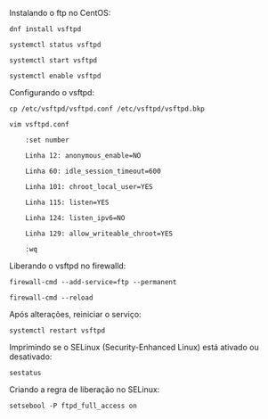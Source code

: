 Instalando o ftp no CentOS:

    dnf install vsftpd

    systemctl status vsftpd

    systemctl start vsftpd

    systemctl enable vsftpd

Configurando o vsftpd:

    cp /etc/vsftpd/vsftpd.conf /etc/vsftpd/vsftpd.bkp

    vim vsftpd.conf

        :set number

        Linha 12: anonymous_enable=NO

        Linha 60: idle_session_timeout=600

        Linha 101: chroot_local_user=YES

        Linha 115: listen=YES

        Linha 124: listen_ipv6=NO

        Linha 129: allow_writeable_chroot=YES

        :wq

Liberando o vsftpd no firewalld:

    firewall-cmd --add-service=ftp --permanent

    firewall-cmd --reload

Após alterações, reiniciar o serviço:

    systemctl restart vsftpd

Imprimindo se o SELinux (Security-Enhanced Linux) está ativado ou desativado:

    sestatus

Criando a regra de liberação no SELinux:

    setsebool -P ftpd_full_access on